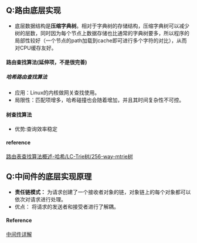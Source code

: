 ## Q:路由底层实现

- 底层数据结构是**压缩字典树**。相对于字典树的存储结构，压缩字典树可以减少树的层数，同时因为每个节点上数据存储也比通常的字典树要多，所以程序的局部性较好（一个节点的path加载到cache即可进行多个字符的对比），从而对CPU缓存友好。

#### 路由查找算法(延伸项，不是很完善)

##### 哈希路由查找算法

- 应用：Linux的内核做网关查找使用。
- 局限性：匹配项增多，哈希碰撞也会随着增加，并且其时间复杂性不可控。

#### 树查找算法

- 优势:查询效率稳定

#### reference

[路由表查找算法概述-哈希/LC-Trie树/256-way-mtrie树](https://app.yinxiang.com/shard/s43/nl/13675070/270af794-1ed2-42ed-a7b8-deef3614fe2d)



## Q:中间件的底层实现原理

- **责任链模式：** 为请求创建了一个接收者对象的链，对象链上的每个对象都可以依次对请求进行处理。
- 优点： 将请求的发送者和接受者进行了解耦。

#### Reference

[中间件详解](https://www.flysnow.org/2020/06/28/golang-gin-middleware.html)

